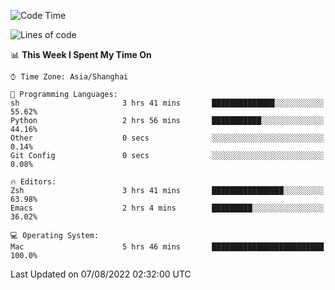 <!--START_SECTION:waka-->
![Code Time](http://img.shields.io/badge/Code%20Time-0%20secs-blue)

![Lines of code](https://img.shields.io/badge/From%20Hello%20World%20I%27ve%20Written-22%20Thousand%20lines%20of%20code-blue)

📊 **This Week I Spent My Time On** 

```text
⌚︎ Time Zone: Asia/Shanghai

💬 Programming Languages: 
sh                       3 hrs 41 mins       ██████████████░░░░░░░░░░░   55.62% 
Python                   2 hrs 56 mins       ███████████░░░░░░░░░░░░░░   44.16% 
Other                    0 secs              ░░░░░░░░░░░░░░░░░░░░░░░░░   0.14% 
Git Config               0 secs              ░░░░░░░░░░░░░░░░░░░░░░░░░   0.08%

🔥 Editors: 
Zsh                      3 hrs 41 mins       ████████████████░░░░░░░░░   63.98% 
Emacs                    2 hrs 4 mins        █████████░░░░░░░░░░░░░░░░   36.02%

💻 Operating System: 
Mac                      5 hrs 46 mins       █████████████████████████   100.0%

```


 Last Updated on 07/08/2022 02:32:00 UTC
<!--END_SECTION:waka-->
